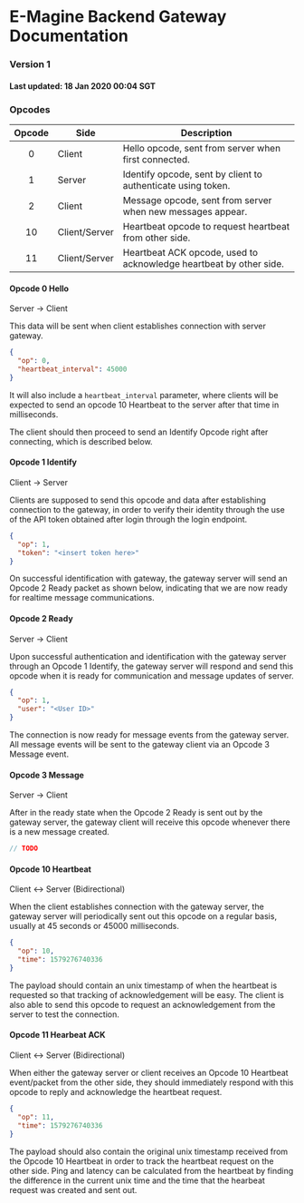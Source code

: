 # E-Magine Backend Gateway Documentation

### Version 1

#### Last updated: 18 Jan 2020 00:04 SGT

### Opcodes
| Opcode | Side          | Description |
|:------:| ------------- | ----------- |
| 0      | Client        | Hello opcode, sent from server when first connected. |
| 1      | Server        | Identify opcode, sent by client to authenticate using token. |
| 2      | Client        | Message opcode, sent from server when new messages appear. |
| 10     | Client/Server | Heartbeat opcode to request heartbeat from other side. |
| 11     | Client/Server | Heartbeat ACK opcode, used to acknowledge heartbeat by other side. |

#### Opcode 0 Hello
Server -> Client

This data will be sent when client establishes connection with server gateway.

```json
{
  "op": 0,
  "heartbeat_interval": 45000
}
```

It will also include a `heartbeat_interval` parameter, 
where clients will be expected to send an opcode 10 Heartbeat to the server after that time in milliseconds.

The client should then proceed to send an Identify Opcode right after connecting, which is described below.

#### Opcode 1 Identify
Client -> Server

Clients are supposed to send this opcode and data after establishing connection to the gateway,
in order to verify their identity through the use of the API token obtained after login through the login endpoint.

```json
{
  "op": 1,
  "token": "<insert token here>"
}
```

On successful identification with gateway, the gateway server will send an Opcode 2 Ready packet as shown below,
indicating that we are now ready for realtime message communications.

#### Opcode 2 Ready
Server -> Client

Upon successful authentication and identification with the gateway server through an Opcode 1 Identify,
the gateway server will respond and send this opcode when it is ready for communication and message updates of server.

```json
{
  "op": 1,
  "user": "<User ID>"
}
```

The connection is now ready for message events from the gateway server. All message events will be sent to the gateway client
via an Opcode 3 Message event.

#### Opcode 3 Message
Server -> Client

After in the ready state when the Opcode 2 Ready is sent out by the gateway server, the gateway client will receive this opcode
whenever there is a new message created.

```js
// TODO
```

#### Opcode 10 Heartbeat
Client <-> Server (Bidirectional)

When the client establishes connection with the gateway server, the gateway server will periodically sent out this opcode on
a regular basis, usually at 45 seconds or 45000 milliseconds. 

```json
{
  "op": 10,
  "time": 1579276740336
}
```

The payload should contain an unix timestamp of when the heartbeat is requested so that tracking of acknowledgement will 
be easy. The client is also able to send this opcode to request an acknowledgement from the server to test the connection.

#### Opcode 11 Hearbeat ACK
Client <-> Server (Bidirectional)

When either the gateway server or client receives an Opcode 10 Heartbeat event/packet from the other side, they should 
immediately respond with this opcode to reply and acknowledge the heartbeat request.

```json
{
  "op": 11,
  "time": 1579276740336
}
```

The payload should also contain the original unix timestamp received from the Opcode 10 Heartbeat in order to track the heartbeat request
on the other side. Ping and latency can be calculated from the heartbeat by finding the difference in the current unix time and the time
that the hearbeat request was created and sent out.